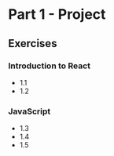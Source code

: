 # Part 1 - Project

## Exercises

### Introduction to React

- 1.1
- 1.2

### JavaScript

- 1.3
- 1.4
- 1.5
